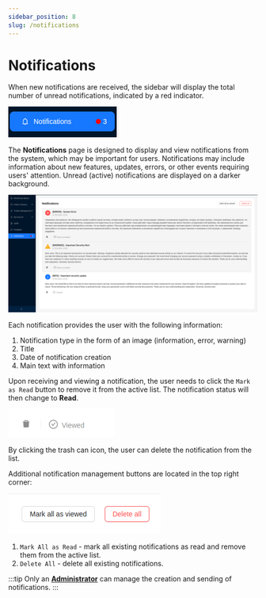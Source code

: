 ```yaml
---
sidebar_position: 8
slug: /notifications
---
```


# Notifications

When new notifications are received, the sidebar will display the total number of unread notifications, indicated by a red indicator.

![](./note-ind-en.png)

The **Notifications** page is designed to display and view notifications from the system, which may be important for users. Notifications may include information about new features, updates, errors, or other events requiring users' attention. Unread (active) notifications are displayed on a darker background.

![](./notifications-en.png)

Each notification provides the user with the following information:
1. Notification type in the form of an image (information, error, warning)
2. Title
3. Date of notification creation
4. Main text with information

Upon receiving and viewing a notification, the user needs to click the `Mark as Read` button to remove it from the active list. The notification status will then change to **Read**.

![](./note-viewed-en.png)

By clicking the trash can icon, the user can delete the notification from the list.

Additional notification management buttons are located in the top right corner:

![](./note-btns-en.png)

1. `Mark All as Read` - mark all existing notifications as read and remove them from the active list.
2. `Delete All` - delete all existing notifications.

:::tip
Only an [**Administrator**](/category/admin) can manage the creation and sending of notifications.
:::
